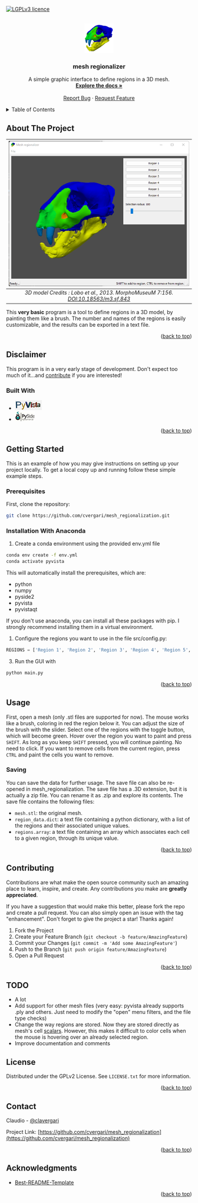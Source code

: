 <a name="readme-top"></a>


<!-- PROJECT SHIELDS -->
[![LGPLv3 licence][license-shield]][license-url]



<!-- PROJECT LOGO -->
<br />
<div align="center">
  <a href="https://github.com/cvergari/mesh_regionalization">
    <img src="./images/logo.png" alt="Logo" width="80" height="80">
  </a>

<h3 align="center">mesh regionalizer</h3>

  <p align="center">
    A simple graphic interface to define regions in a 3D mesh.
    <br />
    <a href="https://github.com/cvergari/mesh_regionalization"><strong>Explore the docs »</strong></a>
    <br />
    <br />
    <a href="https://github.com/cvergari/mesh_regionalization/issues">Report Bug</a>
    ·
    <a href="https://github.com/cvergari/mesh_regionalization/issues">Request Feature</a>
  </p>
</div>



<!-- TABLE OF CONTENTS -->
<details>
  <summary>Table of Contents</summary>
  <ol>
    <li>
      <a href="#about-the-project">About The Project</a>
      <ul>
        <li><a href="#built-with">Built With</a></li>
      </ul>
    </li>
    <li>
      <a href="#getting-started">Getting Started</a>
      <ul>
        <li><a href="#prerequisites">Prerequisites</a></li>
        <li><a href="#installation-with-anaconda">Installation with anaconda</a></li>
      </ul>
    </li>
    <li><a href="#usage">Usage</a></li>
    <li><a href="#contributing">Contributing</a></li>
    <li><a href="#license">License</a></li>
    <li><a href="#contact">Contact</a></li>
    <li><a href="#acknowledgments">Acknowledgments</a></li>
  </ol>
</details>



<!-- ABOUT THE PROJECT -->
## About The Project

| [![Product Name Screen Shot][product-screenshot]](https://example.com) |
|:--:|
| <i>3D model Credits : Lobo et al., 2013. MorphoMuseuM 7:156. [DOI:10.18563/m3.sf.843](https://doi.org/10.18563/m3.sf.843)</i>|


This **very basic** program is a tool to define regions in a 3D model, by painting them like a brush. The number and names of the regions is easily customizable, and the results can be exported in a text file.

<p align="right">(<a href="#readme-top">back to top</a>)</p>


## Disclaimer

This program is in a very early stage of development. Don't expect too much of it...and <a href="#contributing">contribute</a> if you are interested!



### Built With

* [![Pyvista][Pyvista.gif]][Pyvista-url]
* [![Pyside][Pyside.gif]][Pyside-url]

<p align="right">(<a href="#readme-top">back to top</a>)</p>



<!-- GETTING STARTED -->
## Getting Started

This is an example of how you may give instructions on setting up your project locally.
To get a local copy up and running follow these simple example steps.

### Prerequisites

First, clone the repository:
   ```sh
   git clone https://github.com/cvergari/mesh_regionalization.git
   ```

### Installation With Anaconda

1. Create a conda environment using the provided env.yml file
  ```sh
conda env create -f env.yml
conda activate pyvista
  ```
This will automatically install the prerequisites, which are:
  - python
  - numpy
  - pyside2
  - pyvista
  - pyvistaqt

If you don't use anaconda, you can install all these packages with pip. I strongly recommend installing them in a virtual environment.

1. Configure the regions you want to use in the file src/config.py:

  ```python
REGIONS = ['Region 1', 'Region 2', 'Region 3', 'Region 4', 'Region 5', 'Region 6']
  ```
3. Run the GUI with
  ```sh
python main.py
  ```

<p align="right">(<a href="#readme-top">back to top</a>)</p>


<!-- USAGE EXAMPLES -->
## Usage

First, open a mesh (only .stl files are supported for now). The mouse works like a brush, coloring in red the region below it. You can adjust the size of the brush with the slider.
Select one of the regions with the toggle button, which will become green. Hover over the region you want to paint and press `SHIFT`. As long as you keep `SHIFT` pressed, you will continue painting. No need to click. If you want to remove cells from the current region, press `CTRL` and paint the cells you want to remove.

### Saving

You can save the data for further usage. The save file can also be re-opened in mesh_regionalization.
The save file has a .3D extension, but it is actually a zip file. You can rename it as .zip and explore its contents.
The save file contains the following files:

* `mesh.stl`:  the original mesh.
* `region_data.dict`: a text file containing a python dictionary, with a list of the regions and their associated unique values.
* `regions.array`: a text file containing an array which associates each cell to a given region, through its unique value.

<p align="right">(<a href="#readme-top">back to top</a>)</p>



<!-- CONTRIBUTING -->
## Contributing

Contributions are what make the open source community such an amazing place to learn, inspire, and create. Any contributions you make are **greatly appreciated**.

If you have a suggestion that would make this better, please fork the repo and create a pull request. You can also simply open an issue with the tag "enhancement".
Don't forget to give the project a star! Thanks again!

1. Fork the Project
2. Create your Feature Branch (`git checkout -b feature/AmazingFeature`)
3. Commit your Changes (`git commit -m 'Add some AmazingFeature'`)
4. Push to the Branch (`git push origin feature/AmazingFeature`)
5. Open a Pull Request

<p align="right">(<a href="#readme-top">back to top</a>)</p>

## TODO

* A lot
* Add support for other mesh files (very easy: pyvista already supports .ply and others. Just need to modify the "open" menu filters, and the file type checks)
* Change the way regions are stored. Now they are stored directly as mesh's cell [scalars](https://docs.pyvista.org/user-guide/data_model.html#cell-data). However, this makes it difficult to color cells when the mouse is hovering over an already selected region.
* Improve documentation and comments

<!-- LICENSE -->
## License

Distributed under the GPLv2 License. See `LICENSE.txt` for more information.

<p align="right">(<a href="#readme-top">back to top</a>)</p>



<!-- CONTACT -->
## Contact

Claudio - [@clavergari](https://twitter.com/clavergari)

Project Link: [https://github.com/cvergari/mesh_regionalization](https://github.com/cvergari/mesh_regionalization)

<p align="right">(<a href="#readme-top">back to top</a>)</p>



<!-- ACKNOWLEDGMENTS -->
## Acknowledgments

* [Best-README-Template](https://github.com/othneildrew/Best-README-Template)

<p align="right">(<a href="#readme-top">back to top</a>)</p>



<!-- MARKDOWN LINKS & IMAGES -->
<!-- https://www.markdownguide.org/basic-syntax/#reference-style-links -->
[contributors-shield]: https://img.shields.io/github/contributors/cvergari/mesh_regionalization.svg?style=for-the-badge
[contributors-url]: https://github.com/cvergari/mesh_regionalization/graphs/contributors
[forks-shield]: https://img.shields.io/github/forks/cvergari/mesh_regionalization.svg?style=for-the-badge
[forks-url]: https://github.com/cvergari/mesh_regionalization/network/members
[stars-shield]: https://img.shields.io/github/stars/cvergari/mesh_regionalization.svg?style=for-the-badge
[stars-url]: https://github.com/cvergari/mesh_regionalization/stargazers
[issues-shield]: https://img.shields.io/github/issues/cvergari/mesh_regionalization.svg?style=for-the-badge
[issues-url]: https://github.com/cvergari/mesh_regionalization/issues
[license-shield]: https://img.shields.io/github/license/cvergari/mesh_regionalization.svg?style=for-the-badge
[license-url]: https://github.com/cvergari/mesh_regionalization/blob/master/LICENSE
[linkedin-shield]: https://img.shields.io/badge/-LinkedIn-black.svg?style=for-the-badge&logo=linkedin&colorB=555
[linkedin-url]: https://linkedin.com/in/cvergari
[product-screenshot]: ./images/screenshot.png


[Pyvista.gif]: ./images/pyvista.gif
[Pyvista-url]: https://www.pyvista.org/

[Pyside.gif]: ./images/pyside.gif
[Pyside-url]: https://github.com/pyside/pyside-setup
